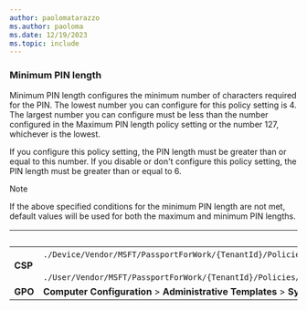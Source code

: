 ```yaml
---
author: paolomatarazzo
ms.author: paoloma
ms.date: 12/19/2023
ms.topic: include
---
```


### Minimum PIN length

Minimum PIN length configures the minimum number of characters required for the PIN. The lowest number you can configure for this policy setting is 4. The largest number you can configure must be less than the number configured in the Maximum PIN length policy setting or the number 127, whichever is the lowest.

If you configure this policy setting, the PIN length must be greater than or equal to this number.
If you disable or don't configure this policy setting, the PIN length must be greater than or equal to 6.

> [!NOTE]
> If the above specified conditions for the minimum PIN length are not met, default values will be used for both the maximum and minimum PIN lengths.

|  | Path |
|--|--|
| **CSP** | `./Device/Vendor/MSFT/PassportForWork/{TenantId}/Policies/PINComplexity/`[devicetenantidpoliciespincomplexityminimumpinlength](/windows/client-management/mdm/passportforwork-csp#devicetenantidpoliciespincomplexityminimumpinlength)<br><br>`./User/Vendor/MSFT/PassportForWork/{TenantId}/Policies/PINComplexity/`[usertenantidpoliciespincomplexityminimumpinlength](/windows/client-management/mdm/passportforwork-csp#usertenantidpoliciespincomplexityminimumpinlength)|
| **GPO** | **Computer Configuration** > **Administrative Templates** > **System** > **PIN Complexity** |
